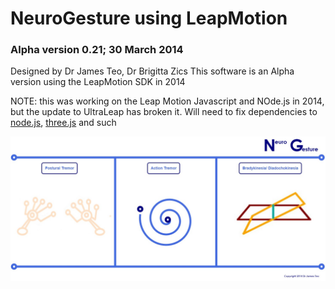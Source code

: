 # NeuroGesture using LeapMotion
### Alpha version 0.21; 30 March 2014

Designed by Dr James Teo, Dr Brigitta Zics 
This software is an Alpha version using the LeapMotion SDK in 2014

NOTE: this was working on the Leap Motion Javascript and NOde.js in 2014, but the update to UltraLeap has broken it. 
Will need to fix dependencies to [node.js](https://github.com/nodejs), [three.js](https://github.com/mrdoob/three.js/) and such

![screenshot](screenshot_2014.jpg)
